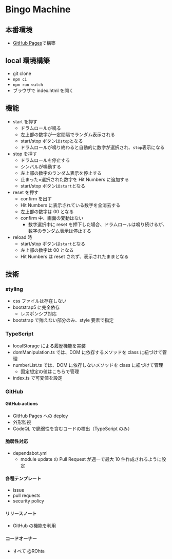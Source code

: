 # Bingo Machine

## 本番環境

-   [GitHub Pages](https://rohta.github.io/bingo/)で構築

## local 環境構築

-   git clone
-   `npm ci`
-   `npm run watch`
-   ブラウザで index.html を開く

## 機能

-   start を押す
    -   ドラムロールが鳴る
    -   左上部の数字が一定間隔でランダム表示される
    -   start/stop ボタンは`stop`となる
    -   ドラムロールが鳴り終わると自動的に数字が選択され、`stop`表示になる
-   stop を押す
    -   ドラムロールを停止する
    -   シンバルが鳴動する
    -   左上部の数字のランダム表示を停止する
    -   止まった=選択された数字を Hit Numbers に追加する
    -   start/stop ボタンは`start`となる
-   reset を押す
    -   confirm を出す
    -   Hit Numbers に表示されている数字を全消去する
    -   左上部の数字は 00 となる
    -   confirm 中、画面の変動はない
        -   数字選択中に reset を押下した場合、ドラムロールは鳴り続けるが、数字のランダム表示は停止する
-   reload 時
    -   start/stop ボタンは`start`となる
    -   左上部の数字は 00 となる
    -   Hit Numbers は reset されず、表示されたままとなる

## 技術

### styling

-   css ファイルは存在しない
-   bootstrap5 に完全依存
    -   レスポンシブ対応
-   bootstrap で賄えない部分のみ、style 要素で指定

### TypeScript

-   localStorage による履歴機能を実装
-   domManipulation.ts では、DOM に依存するメソッドを class に紐づけて管理
-   numberList.ts では、DOM に依存しないメソッドを class に紐づけて管理
    -   固定想定の値はこちらで管理
-   index.ts で可変値を設定

### GitHub

#### GitHub actions

-   GitHub Pages への deploy
-   外形監視
-   CodeQL で脆弱性を含むコードの検出（TypeScript のみ）

#### 脆弱性対応

-   dependabot.yml
    -   module update の Pull Request が週一で最大 10 件作成されるように設定

#### 各種テンプレート

-   issue
-   pull requests
-   security policy

#### リリースノート

-   GitHub の機能を利用

#### コードオーナー

-   すべて @ROhta
